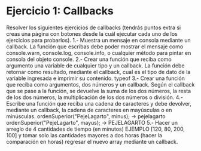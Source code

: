 # Ejercicio 1: Callbacks

Resolver los siguientes ejercicios de callbacks (tendrás puntos extra si creas una página con botones desde la cuál ejecutar cada uno de los ejercicios para probarlos).
1.- Muestra un mensaje en consola mediante un callback. La función que escribas debe poder mostrar el mensaje como console.warn, console.log, console.info, o cualquier método para pintar en consola del objeto console.
2.- Crear una función que reciba como argumento una variable de cualquier tipo y un callback. La función debe retornar como resultado, mediante el callback, cual es el tipo de dato de la variable ingresada e imprimir su contenido. typeof
3.- Crear una función que reciba como argumentos, dos números y un callback. Según el callback que se pase a la función, se devuelve la suma de los dos números, la resta de los dos números, la multiplicación de los dos números o división.
4.- Escribe una función que reciba una cadena de caracteres y debe devolver, mediante un callback, la cadena de caracteres en mayúsculas o en minúsculas.
ordenSuperior("PejeLagarto", minus); -> pejelagarto ordenSuperior("PejeLagarto", mayus); -> PEJELAGARTO
5.- Hacer un arreglo de 4 cantidades de tiempo (en minutos) EJEMPLO [120, 80, 200, 100] y tomar solo las cantidades mayores a dos horas (hacer la comparación en horas) regresar el nuevo array mediante un callback.
